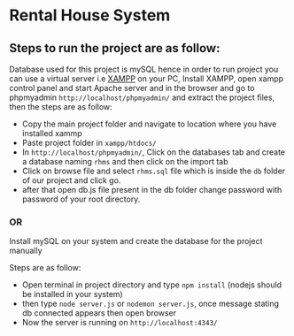 # Rental House System

## Steps to run the project are as follow:

Database used for this project is mySQL hence in order to run project you can use a virtual server i.e [XAMPP](https://www.apachefriends.org/download.html) on your PC, Install XAMPP, open xampp control panel and start Apache server and in the browser and go to phpmyadmin `http://localhost/phpmyadmin/` and extract the project files, then the steps are as follow:
- Copy the main project folder and navigate to location where you have installed xammp
- Paste project folder in `xampp/htdocs/`
- In `http://localhost/phpmyadmin/`, Click on the databases tab and create a database naming `rhms` and then click on the import tab
- Click on browse file and select `rhms.sql` file which is inside the `db` folder of our project and click go.
- after that open db.js file present in the db folder change password with password of your root directory.
      
### OR
      
Install mySQL on your system and create the database for the project manually

Steps are as follow:
- Open terminal in project directory and type `npm install` (nodejs should be installed in your system)
- then type `node server.js` or `nodemon server.js`, once message stating db connected appears then open browser
- Now the server is running on `http://localhost:4343/`

